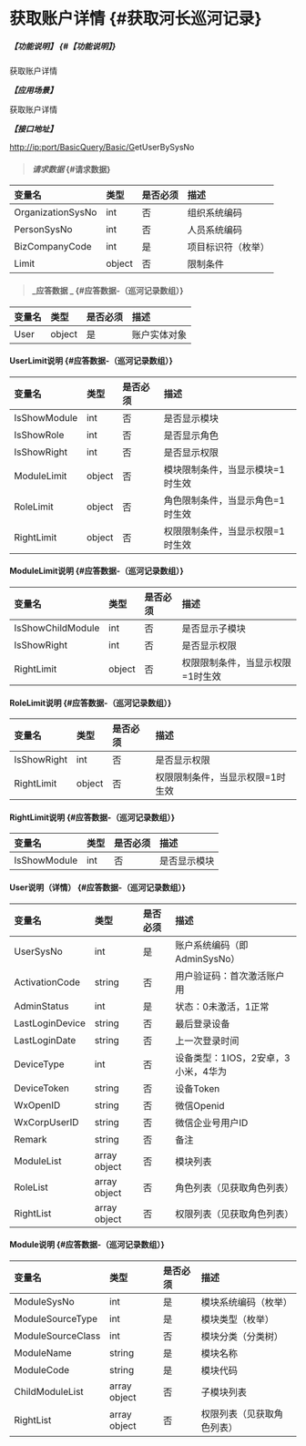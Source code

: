 # 获取账户详情 {#获取河长巡河记录}

##### _【功能说明】_ {#【功能说明】}

获取账户详情

_**【应用场景】**_

获取账户详情

_**【接口地址】**_

[http://ip:port/BasicQuery/](http://ip:port/HMQuery/PatrolRiver/GetPatrolRivers)[Basic](http://ip:port/HMQuery/PatrolRiver/GetPatrolRivers)[/G](http://ip:port/HMQuery/PatrolRiver/GetPatrolRivers)etUserBySysNo

> #### _请求数据_ {#请求数据}

| 变量名 | 类型 | 是否必须 | 描述 |
| :--- | :--- | :--- | :--- |
| OrganizationSysNo | int | 否 | 组织系统编码 |
| PersonSysNo | int | 否 | 人员系统编码 |
| BizCompanyCode | int | 是 | 项目标识符（枚举） |
| Limit | object | 否 | 限制条件 |

> #### _应答数据 _ {#应答数据-（巡河记录数组）}

| 变量名 | 类型 | 是否必须 | 描述 |
| :--- | :--- | :--- | :--- |
| User | object | 是 | 账户实体对象 |

#### UserLimit说明 {#应答数据-（巡河记录数组）}

| 变量名 | 类型 | 是否必须 | 描述 |
| :--- | :--- | :--- | :--- |
| IsShowModule | int | 否 | 是否显示模块 |
| IsShowRole | int | 否 | 是否显示角色 |
| IsShowRight | int | 否 | 是否显示权限 |
| ModuleLimit | object | 否 | 模块限制条件，当显示模块=1时生效 |
| RoleLimit | object | 否 | 角色限制条件，当显示角色=1时生效 |
| RightLimit | object | 否 | 权限限制条件，当显示权限=1时生效 |

#### ModuleLimit说明 {#应答数据-（巡河记录数组）}

| 变量名 | 类型 | 是否必须 | 描述 |
| :--- | :--- | :--- | :--- |
| IsShowChildModule | int | 否 | 是否显示子模块 |
| IsShowRight | int | 否 | 是否显示权限 |
| RightLimit | object | 否 | 权限限制条件，当显示权限=1时生效 |

#### RoleLimit说明 {#应答数据-（巡河记录数组）}

| 变量名 | 类型 | 是否必须 | 描述 |
| :--- | :--- | :--- | :--- |
| IsShowRight | int | 否 | 是否显示权限 |
| RightLimit | object | 否 | 权限限制条件，当显示权限=1时生效 |

#### RightLimit说明 {#应答数据-（巡河记录数组）}

| 变量名 | 类型 | 是否必须 | 描述 |
| :--- | :--- | :--- | :--- |
| IsShowModule | int | 否 | 是否显示模块 |

#### User说明（详情） {#应答数据-（巡河记录数组）}

| 变量名 | 类型 | 是否必须 | 描述 |
| :--- | :--- | :--- | :--- |
| UserSysNo | int | 是 | 账户系统编码（即AdminSysNo） |
| ActivationCode | string | 否 | 用户验证码：首次激活账户用 |
| AdminStatus | int | 是 | 状态：0未激活，1正常 |
| LastLoginDevice | string | 否 | 最后登录设备 |
| LastLoginDate | string | 否 | 上一次登录时间 |
| DeviceType | int | 否 | 设备类型：1IOS，2安卓，3小米，4华为 |
| DeviceToken | string | 否 | 设备Token |
| WxOpenID | string | 否 | 微信Openid |
| WxCorpUserID | string | 否 | 微信企业号用户ID |
| Remark | string | 否 | 备注 |
| ModuleList | array object | 否 | 模块列表 |
| RoleList | array object | 否 | 角色列表（见获取角色列表） |
| RightList | array object | 否 | 权限列表（见获取角色列表） |

#### Module说明 {#应答数据-（巡河记录数组）}

| 变量名 | 类型 | 是否必须 | 描述 |
| :--- | :--- | :--- | :--- |
| ModuleSysNo | int | 是 | 模块系统编码（枚举） |
| ModuleSourceType | int | 是 | 模块类型（枚举） |
| ModuleSourceClass | int | 否 | 模块分类（分类树） |
| ModuleName | string | 是 | 模块名称 |
| ModuleCode | string | 是 | 模块代码 |
| ChildModuleList | array object | 否 | 子模块列表 |
| RightList | array object | 否 | 权限列表（见获取角色列表） |



